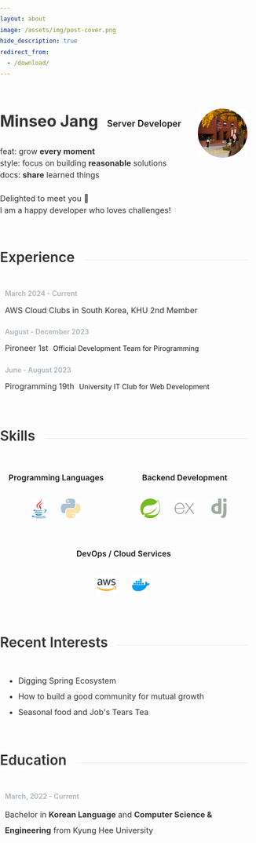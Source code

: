 ```yaml
---
layout: about
image: /assets/img/post-cover.png
hide_description: true
redirect_from:
  - /download/
---
```


<head>
    <link href="https://fonts.googleapis.com/css2?family=Inter:wght@400;600;800&display=swap" rel="stylesheet">
</head>


<style>

    body {
        font-family: 'Inter', sans-serif;
        line-height: 1.6;
        margin: 0;
        padding: 0;
    }

    .name-job-container {
        display: flex;
        justify-content: space-between;
        align-items: flex-start;
        margin-top: 60px;
    }

    .text-container {
        flex: 1;
    }

    .my-name {
        font-weight: 700;
        font-size: 32px;
        color: #333333;
        margin-bottom: 10px;
    }

    .my-job {
        font-weight: 600;
        font-size: 18px;
        color: var(--gray);
        margin-bottom: 20px;
        margin-left: 14px;
    }

    .my-bio {
        font-size: 16px;
        color: #333333;
        line-height: 1.5;
        margin-bottom: 40px;
    }

    .my-about-image {
        width: 20%;
        max-height: 400px;
        object-fit: cover;
        border-radius: 10px;
    }

    .my-section-container {
        display: flex;
        align-items: center;
        margin-bottom: 30px;
    }

    .my-section {
        font-weight: 600;
        font-size: 28px;
        color: #333333;
        text-align: left;
        margin-bottom: 10px;
        margin-right: 20px;
    }

    .my-line {
        height: 1px;
        background-color: #ebebeb;
        flex-grow: 1;
    }

    .my-degree, .my-interest-content {
        font-weight: 400;
        font-size: 16px;
        color: #333333;
        text-align: left;
        margin-left: 10px;
        margin-bottom: 15px;
        line-height: 2;
    }

    .my-experience-content-wrapper {
        display: flex;
        align-items: center;
        margin-bottom: 20px;
    }

    .my-experience-content {
        font-weight: 400;
        font-size: 16px;
        color: #333333;
        text-align: left;
        margin-left: 10px;
        margin-bottom: 0;
    }

    .my-experience-content-detail {
        font-weight: 400;
        font-size: 14px;
        color: var(--gray);
        margin-left: 10px;
        margin-bottom: 0;
    }

    .my-period {
        font-weight: 600;
        font-size: 14px;
        color: #ADB4B9;
        text-align: left;
        margin-left: 10px;
        margin-bottom: 10px;
    }

    .my-skills-wrapper {
        display: flex;
        justify-content: space-around;
        align-items: flex-start;
        gap: 20px; 
        flex-wrap: wrap;
    }

    .my-skills-wrapper > div {
        display: flex;
        flex-direction: column;
        align-items: center;
        padding: 10px;
    }

    .my-skills {
        display: flex;
        justify-content: center;
        align-items: center;
        gap: 10px;
        padding: 10px;
    }

    .my-skills img {
        height: 40px;
        margin: 10px;
        object-fit: cover;
    }

    .my-skills-opacity {
        opacity: 0.4;
    }

    .my-skill-name {
        text-align: center;
        font-weight: 600;
        margin-bottom: 10px;
        font-size: 16px;
    }

</style>

<div class="resume">
    <!-- 소개 섹션 -->
    <div class="name-job-container">
        <!-- 텍스트 섹션 -->
        <div class="text-container">
            <span class="my-name">Minseo Jang</span>
            <span class="my-job">Server Developer</span>
            <div class="my-bio">
                <br>
                feat: grow <strong>every moment</strong><br>
                style: focus on building <strong>reasonable</strong> solutions<br>
                docs: <strong>share</strong> learned things<br><br>
                Delighted to meet you 👋<br>
                I am a happy developer who loves challenges!
            </div>
        </div>
        <!-- 이미지 섹션 -->
        <img src="/assets/img/profile-img.png" class="my-about-image" alt="My Image">
        <br>
    </div>
    <!-- 경험 섹션 -->
    <div>
        <br>
        <div class="my-section-container">
            <div class="my-section">Experience</div>
            <div class="my-line"></div>
        </div>
        <div class="my-period">March 2024 - Current</div>
        <div class="my-experience-content-wrapper">
            <div class="my-experience-content">AWS Cloud Clubs in South Korea, KHU 2nd Member</div>
        </div>
        <div class="my-period">August - December 2023</div>
        <div class="my-experience-content-wrapper">
            <div class="my-experience-content">Pironeer 1st</div>
            <div class="my-experience-content-detail">Official Development Team for Pirogramming</div>
        </div>
        <div class="my-period">June - August 2023</div>
        <div class="my-experience-content-wrapper">
            <div class="my-experience-content">Pirogramming 19th</div>
            <div class="my-experience-content-detail">University IT Club for Web Development</div>
        </div>
        <br>
    </div>
    <!-- 기술 섹션 -->
    <div>
        <br>
        <div class="my-section-container">
            <div class="my-section">Skills</div>
            <div class="my-line"></div>
        </div>
        <div class="my-skills-wrapper">
            <div>
                <div class="my-skill-name">Programming Languages</div>
                <div class="my-skills">
                    <img src="/assets/img/skills/java.png">
                    <img class="my-skills-opacity" src="/assets/img/skills/python.png">
                </div>
            </div>
            <div>
                <div class="my-skill-name">Backend Development</div>
                <div class="my-skills">
                    <img src="/assets/img/skills/spring.png">
                    <img class="my-skills-opacity" src="/assets/img/skills/expressjs.png">
                    <img class="my-skills-opacity" src="/assets/img/skills/django.png">
                </div>
            </div>
            <div>
                <div class="my-skill-name">DevOps / Cloud Services</div>
                <div class="my-skills">
                    <img src="/assets/img/skills/aws.png">
                    <img src="/assets/img/skills/docker.png">
                </div>
            </div>
        </div>
        <br>
    </div>
    <!-- 최근 관심사 섹션 -->
    <div>
        <br>
        <div class="my-section-container">
            <div class="my-section">Recent Interests</div>
            <div class="my-line"></div>
        </div>
        <ul class="my-interest-content">
        <li> Digging Spring Ecosystem </li>
        <li> How to build a good community for mutual growth </li>
        <li> Seasonal food and Job's Tears Tea </li>
        </ul>
        <br>
    </div>
    <!-- 교육 섹션 -->
    <div>
        <br>
        <div class="my-section-container">
            <div class="my-section">Education</div>
            <div class="my-line"></div>
        </div>
        <div class="my-period">March, 2022 - Current</div>
        <div class="my-degree">Bachelor in <strong>Korean Language</strong> and <strong>Computer Science & Engineering</strong> from Kyung Hee University</div>
        <br>
    </div>
</div>
